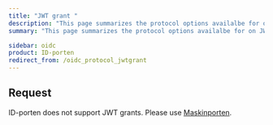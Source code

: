 ```yaml
---
title: "JWT grant "
description: "This page summarizes the protocol options availalbe for on JWT grants on the /token endpoint for OIDC provider"
summary: "This page summarizes the protocol options availalbe for on JWT grants on the /token endpoint for OIDC provider"

sidebar: oidc
product: ID-porten
redirect_from: /oidc_protocol_jwtgrant
---
```



## Request

ID-porten does not support JWT grants. Please use [Maskinporten](maskinporten_func_wellknown).
